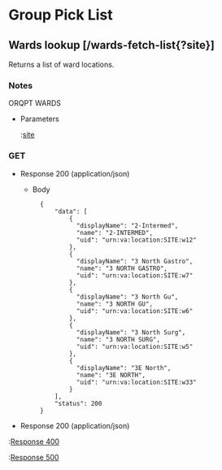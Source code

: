 # Group Pick List

## Wards lookup [/wards-fetch-list{?site}]

Returns a list of ward locations.

### Notes

ORQPT WARDS

+ Parameters

    :[site]({{{common}}}/parameters/site.md)

### GET

+ Response 200 (application/json)

    + Body

            {
                "data": [
                    {
                      "displayName": "2-Intermed",
                      "name": "2-INTERMED",
                      "uid": "urn:va:location:SITE:w12"
                    },
                    {
                      "displayName": "3 North Gastro",
                      "name": "3 NORTH GASTRO",
                      "uid": "urn:va:location:SITE:w7"
                    },
                    {
                      "displayName": "3 North Gu",
                      "name": "3 NORTH GU",
                      "uid": "urn:va:location:SITE:w6"
                    },
                    {
                      "displayName": "3 North Surg",
                      "name": "3 NORTH SURG",
                      "uid": "urn:va:location:SITE:w5"
                    },
                    {
                      "displayName": "3E North",
                      "name": "3E NORTH",
                      "uid": "urn:va:location:SITE:w33"
                    }
                ],
                "status": 200
            }

+ Response 200 (application/json)

:[Response 400]({{{common}}}/responses/400.md)

:[Response 500]({{{common}}}/responses/500.md)


